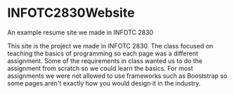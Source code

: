 # INFOTC2830Website
An example resume site we made in INFOTC 2830

This site is the project we made in INFOTC 2830. The class focused on teaching the basics of programming so each page was a different assignment. Some of the requirements in class wanted us to do the assignment from scratch so we could learn the basics. For most assignments we were not allowed to use frameworks such as Booststrap so some pages aren't exactly how you would design it in the industry.
